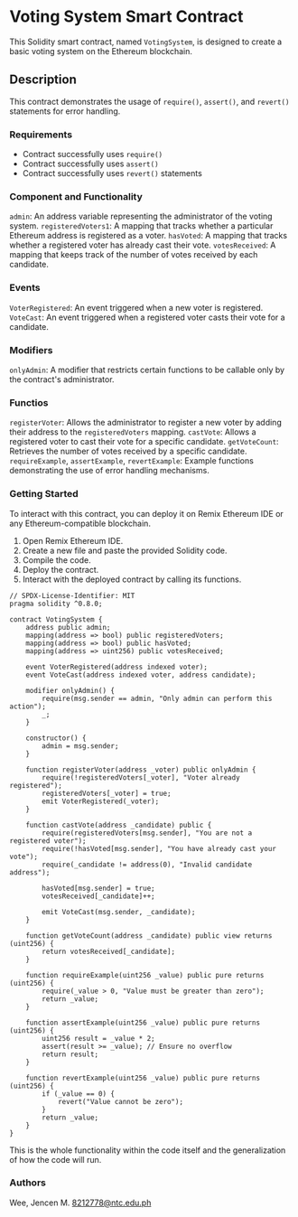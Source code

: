 # Voting System Smart Contract 

This Solidity smart contract, named `VotingSystem`, is designed to create a basic voting system on the Ethereum blockchain.

## Description

This contract demonstrates the usage of `require()`, `assert()`, and `revert()` statements for error handling.

### Requirements

- Contract successfully uses `require()`
- Contract successfully uses `assert()`
- Contract successfully uses `revert()` statements

### Component and Functionality

`admin`: An address variable representing the administrator of the voting system.
`registeredVoters1`: A mapping that tracks whether a particular Ethereum address is registered as a voter.
`hasVoted`:  A mapping that tracks whether a registered voter has already cast their vote.
`votesReceived`: A mapping that keeps track of the number of votes received by each candidate.

### Events 

`VoterRegistered`: An event triggered when a new voter is registered.
`VoteCast`: An event triggered when a registered voter casts their vote for a candidate.

### Modifiers 

`onlyAdmin`: A modifier that restricts certain functions to be callable only by the contract's administrator.

### Functios
`registerVoter`: Allows the administrator to register a new voter by adding their address to the `registeredVoters` mapping.
`castVote`: Allows a registered voter to cast their vote for a specific candidate.
`getVoteCount`: Retrieves the number of votes received by a specific candidate.
`requireExample`, `assertExample`, `revertExample`: Example functions demonstrating the use of error handling mechanisms.

### Getting Started

To interact with this contract, you can deploy it on Remix Ethereum IDE or any Ethereum-compatible blockchain.
1. Open Remix Ethereum IDE.
2. Create a new file and paste the provided Solidity code.
3. Compile the code.
4. Deploy the contract.
5. Interact with the deployed contract by calling its functions.

```solidity
// SPDX-License-Identifier: MIT
pragma solidity ^0.8.0;

contract VotingSystem {
    address public admin;
    mapping(address => bool) public registeredVoters;
    mapping(address => bool) public hasVoted;
    mapping(address => uint256) public votesReceived;

    event VoterRegistered(address indexed voter);
    event VoteCast(address indexed voter, address candidate);

    modifier onlyAdmin() {
        require(msg.sender == admin, "Only admin can perform this action");
        _;
    }

    constructor() {
        admin = msg.sender;
    }

    function registerVoter(address _voter) public onlyAdmin {
        require(!registeredVoters[_voter], "Voter already registered");
        registeredVoters[_voter] = true;
        emit VoterRegistered(_voter);
    }

    function castVote(address _candidate) public {
        require(registeredVoters[msg.sender], "You are not a registered voter");
        require(!hasVoted[msg.sender], "You have already cast your vote");
        require(_candidate != address(0), "Invalid candidate address");

        hasVoted[msg.sender] = true;
        votesReceived[_candidate]++;

        emit VoteCast(msg.sender, _candidate);
    }

    function getVoteCount(address _candidate) public view returns (uint256) {
        return votesReceived[_candidate];
    }

    function requireExample(uint256 _value) public pure returns (uint256) {
        require(_value > 0, "Value must be greater than zero");
        return _value;
    }

    function assertExample(uint256 _value) public pure returns (uint256) {
        uint256 result = _value * 2;
        assert(result >= _value); // Ensure no overflow
        return result;
    }

    function revertExample(uint256 _value) public pure returns (uint256) {
        if (_value == 0) {
            revert("Value cannot be zero");
        }
        return _value;
    }
}
```
This is the whole functionality within the code itself and the generalization of how the code will run.

### Authors

Wee, Jencen M. 
8212778@ntc.edu.ph
